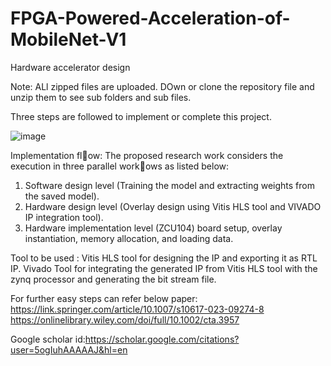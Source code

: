# FPGA-Powered-Acceleration-of-MobileNet-V1
Hardware accelerator design

Note: ALl zipped files are uploaded. DOwn or clone the repository file and unzip them to see sub folders and sub files.

Three steps are followed to implement or complete this project.

![image](https://github.com/user-attachments/assets/31d6a4f9-b9c7-4007-8339-679b2cee37c9)

Implementation flow:
The proposed research work considers the execution in three parallel workows as listed below:
1. Software design level (Training the model and extracting weights from the saved model).
2. Hardware design level (Overlay design using Vitis HLS tool and VIVADO IP integration
tool).
3. Hardware implementation level (ZCU104) board setup, overlay instantiation,
memory allocation, and loading data.

Tool to be used :
Vitis HLS tool for designing the IP and exporting it as RTL IP.
Vivado Tool for integrating the generated IP from Vitis HLS tool with the zynq processor and generating the bit stream file.

For further easy steps can refer below paper:
https://link.springer.com/article/10.1007/s10617-023-09274-8
https://onlinelibrary.wiley.com/doi/full/10.1002/cta.3957

Google scholar id:https://scholar.google.com/citations?user=5ogIuhAAAAAJ&hl=en




